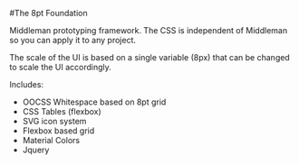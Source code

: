 #The 8pt Foundation

Middleman prototyping framework. The CSS is independent of Middleman so you can apply it to any project.


The scale of the UI is based on a single variable (8px) that can be changed to scale the UI accordingly.

Includes:
- OOCSS Whitespace based on 8pt grid
- CSS Tables (flexbox) 
- SVG icon system
- Flexbox based grid
- Material Colors
- Jquery